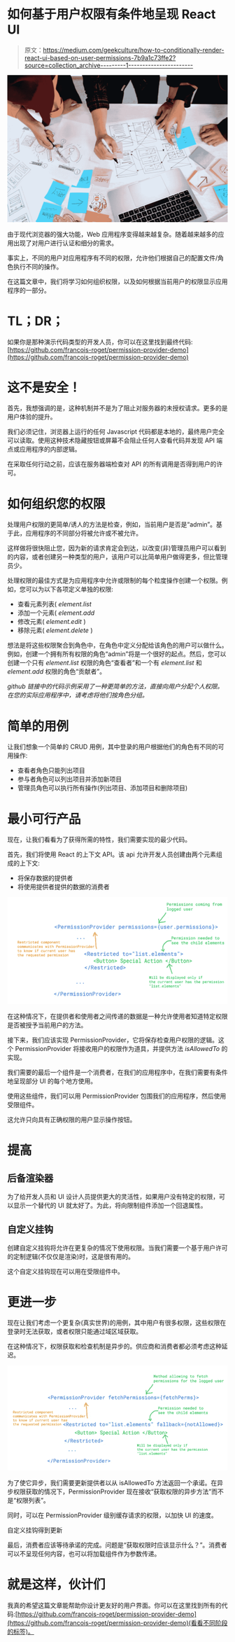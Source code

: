 # 如何基于用户权限有条件地呈现 React UI

> 原文：<https://medium.com/geekculture/how-to-conditionally-render-react-ui-based-on-user-permissions-7b9a1c73ffe2?source=collection_archive---------1----------------------->

![](img/2802000c6d29688335b8b20145731538.png)

由于现代浏览器的强大功能，Web 应用程序变得越来越复杂。随着越来越多的应用出现了对用户进行认证和细分的需求。

事实上，不同的用户对应用程序有不同的权限，允许他们根据自己的配置文件/角色执行不同的操作。

在这篇文章中，我们将学习如何组织权限，以及如何根据当前用户的权限显示应用程序的一部分。

# TL；DR；

如果你是那种演示代码类型的开发人员，你可以在这里找到最终代码:[https://github.com/francois-roget/permission-provider-demo](https://github.com/francois-roget/permission-provider-demo)

# 这不是安全！

首先，我想强调的是，这种机制并不是为了阻止对服务器的未授权请求。更多的是用户体验的提升。

我们必须记住，浏览器上运行的任何 Javascript 代码都是本地的，最终用户完全可以读取。使用这种技术隐藏按钮或屏幕不会阻止任何人查看代码并发现 API 端点或应用程序的内部逻辑。

在采取任何行动之前，应该在服务器端检查对 API 的所有调用是否得到用户的许可。

# 如何组织您的权限

处理用户权限的更简单/诱人的方法是检查，例如，当前用户是否是“admin”。基于此，应用程序的不同部分将被允许或不被允许。

这样做将很快阻止您，因为新的请求肯定会到达，以改变(非)管理员用户可以看到的内容，或者创建另一种类型的用户，该用户可以比简单用户做得更多，但比管理员少。

处理权限的最佳方式是为应用程序中允许或限制的每个粒度操作创建一个权限。例如，您可以为以下各项定义单独的权限:

*   查看元素列表( *element.list*
*   添加一个元素( *element.add*
*   修改元素( *element.edit* )
*   移除元素( *element.delete* )

想法是将这些权限聚合到角色中，在角色中定义分配给该角色的用户可以做什么。例如，创建一个拥有所有权限的角色“admin”将是一个很好的起点。然后，您可以创建一个只有 *element.list* 权限的角色“查看者”和一个有 *element.list* 和 *element.add* 权限的角色“贡献者”。

*github 链接中的代码示例采用了一种更简单的方法，直接向用户分配个人权限。在您的实际应用程序中，请考虑将他们按角色分组。*

# 简单的用例

让我们想象一个简单的 CRUD 用例，其中登录的用户根据他们的角色有不同的可用操作:

*   查看者角色只能列出项目
*   参与者角色可以列出项目并添加新项目
*   管理员角色可以执行所有操作(列出项目、添加项目和删除项目)

# 最小可行产品

现在，让我们看看为了获得所需的特性，我们需要实现的最少代码。

首先，我们将使用 React 的上下文 API。该 api 允许开发人员创建由两个元素组成的上下文:

*   将保存数据的提供者
*   将使用提供者提供的数据的消费者

![](img/8cdf781615637d48675b9a35a873cdb5.png)

在这种情况下，在提供者和使用者之间传递的数据是一种允许使用者知道特定权限是否被授予当前用户的方法。

接下来，我们应该实现 PermissionProvider，它将保存检查用户权限的逻辑。这个 PermissionProvider 将接收用户的权限作为道具，并提供方法 *isAllowedTo* 的实现。

我们需要的最后一个组件是一个消费者，在我们的应用程序中，在我们需要有条件地呈现部分 UI 的每个地方使用。

使用这些组件，我们可以用 PermissionProvider 包围我们的应用程序，然后使用受限组件。

这允许只向具有正确权限的用户显示操作按钮。

# 提高

## 后备渲染器

为了给开发人员和 UI 设计人员提供更大的灵活性，如果用户没有特定的权限，可以显示一个替代的 UI 就太好了。为此，将向限制组件添加一个回退属性。

## 自定义挂钩

创建自定义挂钩将允许在更复杂的情况下使用权限。当我们需要一个基于用户许可的定制逻辑(不仅仅是渲染)时，这是很有用的。

这个自定义挂钩现在可以用在受限组件中。

# 更进一步

现在让我们考虑一个更复杂(真实世界)的用例，其中用户有很多权限，这些权限在登录时无法获取，或者权限只能通过域区域获取。

在这种情况下，权限获取和检查机制是异步的。供应商和消费者都必须考虑这种延迟。

![](img/c63c0d23dff3d122c004efd5433476d6.png)

为了使它异步，我们需要更新提供者以从 isAllowedTo 方法返回一个承诺。在异步权限获取的情况下，PermissionProvider 现在接收“获取权限的异步方法”而不是“权限列表”。

同时，可以在 PermissionProvider 级别缓存请求的权限，以加快 UI 的速度。

自定义挂钩得到更新

最后，消费者应该等待承诺的完成。问题是“获取权限时应该显示什么？”。消费者可以不呈现任何内容，也可以将加载组件作为参数传递。

# 就是这样，伙计们

我真的希望这篇文章能帮助你设计更友好的用户界面。你可以在这里找到所有的代码:[https://github.com/francois-roget/permission-provider-demo](https://github.com/francois-roget/permission-provider-demo)(看看不同阶段的标签)。